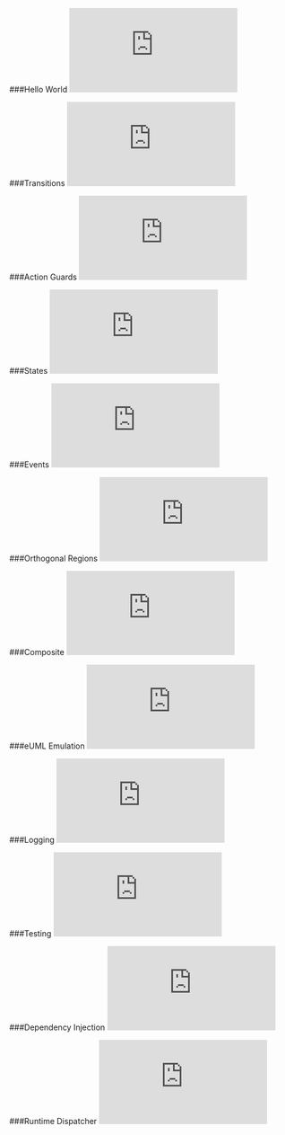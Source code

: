 ###Hello World
![CPP](https://raw.githubusercontent.com/boost-experimental/msm-lite/master/example/hello_world.cpp)

###Transitions
![CPP](https://raw.githubusercontent.com/boost-experimental/msm-lite/master/example/transitions.cpp)

###Action Guards
![CPP](https://raw.githubusercontent.com/boost-experimental/msm-lite/master/example/action_guards.cpp)

###States
![CPP](https://raw.githubusercontent.com/boost-experimental/msm-lite/master/example/states.cpp)

###Events
![CPP](https://raw.githubusercontent.com/boost-experimental/msm-lite/master/example/events.cpp)

###Orthogonal Regions
![CPP](https://raw.githubusercontent.com/boost-experimental/msm-lite/master/example/orthogonal_regions.cpp)

###Composite
![CPP](https://raw.githubusercontent.com/boost-experimental/msm-lite/master/example/composite.cpp)

###eUML Emulation
![CPP](https://raw.githubusercontent.com/boost-experimental/msm-lite/master/example/euml_emulation.cpp)

###Logging
![CPP](https://raw.githubusercontent.com/boost-experimental/msm-lite/master/example/logging.cpp)

###Testing
![CPP](https://raw.githubusercontent.com/boost-experimental/msm-lite/master/example/testing.cpp)

###Dependency Injection
![CPP](https://raw.githubusercontent.com/boost-experimental/msm-lite/master/example/dependency_injection.cpp)

###Runtime Dispatcher
![CPP](https://raw.githubusercontent.com/boost-experimental/msm-lite/master/example/dispatch_table.cpp)


